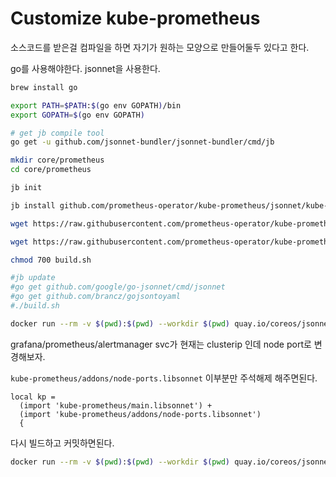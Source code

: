# Customize kube-prometheus

소스코드를 받은걸 컴파일을 하면 자기가 원하는 모양으로 만들어둘두 있다고 한다.

go를 사용해야한다. jsonnet을 사용한다.

```bash
brew install go

export PATH=$PATH:$(go env GOPATH)/bin
export GOPATH=$(go env GOPATH)

# get jb compile tool
go get -u github.com/jsonnet-bundler/jsonnet-bundler/cmd/jb

mkdir core/prometheus
cd core/prometheus

jb init

jb install github.com/prometheus-operator/kube-prometheus/jsonnet/kube-prometheus@release-0.8

wget https://raw.githubusercontent.com/prometheus-operator/kube-prometheus/release-0.8/example.jsonnet -O example.jsonnet

wget https://raw.githubusercontent.com/prometheus-operator/kube-prometheus/release-0.8/build.sh -O build.sh

chmod 700 build.sh

#jb update
#go get github.com/google/go-jsonnet/cmd/jsonnet
#go get github.com/brancz/gojsontoyaml
#./build.sh

docker run --rm -v $(pwd):$(pwd) --workdir $(pwd) quay.io/coreos/jsonnet-ci ./build.sh example.jsonnet
```

grafana/prometheus/alertmanager svc가 현재는 clusterip 인데 node port로 변경해보자.

`kube-prometheus/addons/node-ports.libsonnet` 이부분만 주석해제 해주면된다.

```jsonnet
local kp =
  (import 'kube-prometheus/main.libsonnet') +
  (import 'kube-prometheus/addons/node-ports.libsonnet')
  {

```

다시 빌드하고 커밋하면된다.

```sh
docker run --rm -v $(pwd):$(pwd) --workdir $(pwd) quay.io/coreos/jsonnet-ci ./build.sh example.jsonnet
```
